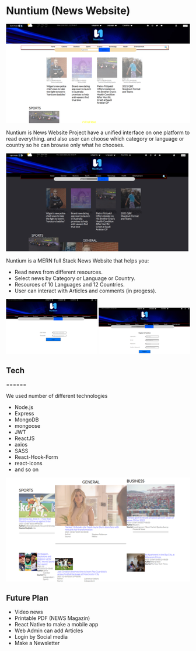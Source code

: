 # Nuntium (News Website)

<img src="./screenshots/Nuntium_Lightmode.png" alt="Nuntium_LightMode_content" width="700"/>

Nuntium is News Website Project have a unified interface on one platform to read everything. and also user can choose which category or language or country so he can browse only what he chooses.

<img src="./screenshots/Nuntium_Darkmode.png" alt="Nuntium_LightMode_content" width="500"/>

Nuntium is a MERN full Stack News Website that helps you:

- Read news from different resources.
- Select news by Category or Language or Country.
- Resources of 10 Languages and 12 Countries.
- User can interact with Articles and comments (in progess).

<img src="./screenshots/Nuntium_login.png" alt="Nuntium_login" width="250"/>
<img src="./screenshots/Nuntium_register.png" alt="Nuntium_register" width="250"/>

## **Tech**

======

We used number of different technologies

- Node.js
- Express
- MongoDB
- mongoose
- JWT
- ReactJS
- axios
- SASS
- React-Hook-Form
- react-icons
- and so on

<img src="./screenshots/Nuntium_LightMode2.png" alt="Nuntium_LightMode_content" width="600"/>

## **Future Plan**

- Video news
- Printable PDF (NEWS Magazin)
- React Native to make a mobile app
- Web Admin can add Articles
- Login by Social media
- Make a Newsletter
